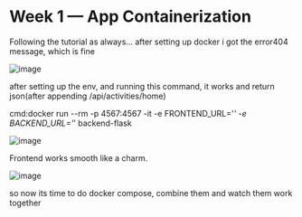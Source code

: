 # Week 1 — App Containerization

Following the tutorial as always... after setting up docker i got the error404 message, which is fine

![image](https://user-images.githubusercontent.com/73601265/221247442-0967d186-b11e-4bb3-8a5d-22a88855eced.png)


after setting up the env, and running this command, it works and return json(after appending /api/activities/home)

cmd:docker run --rm -p 4567:4567 -it -e FRONTEND_URL='*' -e BACKEND_URL='*' backend-flask

![image](https://user-images.githubusercontent.com/73601265/221248074-5df860db-f63b-43e7-b56f-c65a10a57ff3.png)

Frontend works smooth like a charm.

![image](https://user-images.githubusercontent.com/73601265/221248374-c64fa799-70d3-4f33-8d3c-16a9d49485d6.png)

so now its time to do docker compose, combine them and watch them work together

